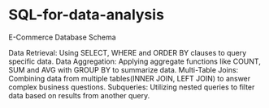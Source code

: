 # SQL-for-data-analysis
E-Commerce Database Schema

Data Retrieval: Using SELECT, WHERE and ORDER BY clauses to query specific data.
Data Aggregation: Applying aggregate functions like COUNT, SUM and AVG with GROUP BY to summarize data.
Multi-Table Joins: Combining data from multiple tables(INNER JOIN, LEFT JOIN) to answer complex business questions.
Subqueries: Utilizing nested queries to filter data based on results from another query.
